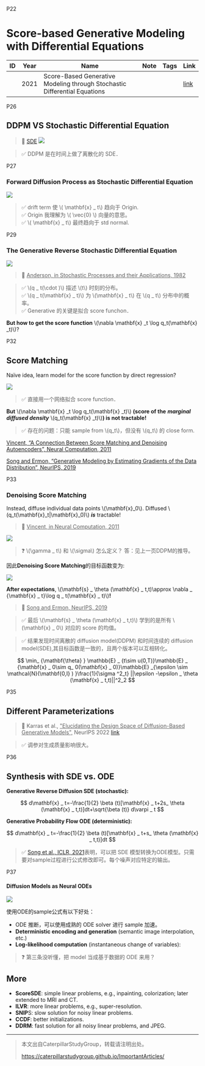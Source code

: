 P22  

# Score-based Generative Modeling with Differential Equations

|ID|Year|Name|Note|Tags|Link|
|---|---|---|---|---|---|
||2021|Score-Based Generative Modeling through Stochastic Differential Equations|||[link](https://caterpillarstudygroup.github.io/ReadPapers/8.html)

P26   
## DDPM VS Stochastic Differential Equation

> &#x1F50E; [SDE](https://caterpillarstudygroup.github.io/mathematics_basic_for_ML/NumericalComputation/ODE_SDE.html)
![](../../assets/D1-26.png) 



> &#x2705; DDPM 是在时间上做了离散化的 SDE．    

P27    
### Forward Diffusion Process as Stochastic Differential Equation

![](../../assets/D1-27.png) 

> &#x2705; drift term 使 \\( \mathbf{x} _ t\\) 趋向于 Origin.    
> &#x2705; Origin 我理解为 \\( \vec{0} \\) 向量的意思。    
> &#x2705; \\( \mathbf{x} _ t\\) 最终趋向于 std normal.    

P29  
### The Generative Reverse Stochastic Differential Equation

![](../../assets/D1-29.png) 

> &#x1F50E; <u>Anderson, in Stochastic Processes and their Applications, 1982</u>    

> &#x2705; \\(q _ t(\cdot )\\) 描述 \\(t\\) 时刻的分布。    
> &#x2705; \\(q _ t(\mathbf{x} _ t)\\) 为 \\(\mathbf{x} _ t\\) 在 \\(q _ t\\) 分布中的概率。    
> &#x2705; Generative 的关键是拟合 score funchon．    

**But how to get the score function** \\(\nabla \mathbf{x} _t \log q_t(\mathbf{x} _t)\\)?   

P32   
## Score Matching

Naïve idea, learn model for the score function by direct regression?    

![](../../assets/D1-32.png) 

> &#x2705; 直接用一个网络拟合 score function．    

**But** \\(\nabla \mathbf{x} _t \log q_t(\mathbf{x} _t)\\) **(score of the** ***marginal diffused density*** \\(q_t(\mathbf{x} _t)\\)**) is not tractable!**   

> &#x2705; 存在的问题：只能 sample from \\(q_t\\)，但没有 \\(q_t\\) 的 close form.    

<u>Vincent, “A Connection Between Score Matching and Denoising Autoencoders”, Neural Computation, 2011</u>    

<u>Song and Ermon, “Generative Modeling by Estimating Gradients of the Data Distribution”, NeurIPS, 2019</u>    



P33   
### Denoising Score Matching

Instead, diffuse individual data points \\(\mathbf{x}_0\\). Diffused \\(q_t(\mathbf{x}_t|\mathbf{x}_0)\\) ***is*** tractable!     

> &#x1F50E; <u>Vincent, in Neural Computation, 2011</u>      

![](../../assets/D1-33-1.png) 

> &#x2753; \\(\gamma _ t\\) 和 \\(\sigma\\) 怎么定义？ 答：见上一页DDPM的推导。   

因此**Denoising Score Matching**的目标函数变为:     

![](../../assets/D1-33-2.png) 
  
**After expectations**, \\(\mathbf{s} _ \theta (\mathbf{x} _ t,t)\approx \nabla _ {\mathbf{x} _ t}\log q _ t(\mathbf{x} _ t)\\)**!**    

> &#x1F50E; <u>Song and Ermon, NeurIPS, 2019</u>   

> &#x2705; 最后 \\(\mathbf{s} _ \theta (\mathbf{x} _ t,t)\\) 学到的是所有 \\(\mathbf{x} _ 0\\) 对应的 score 的均值。    

> &#x2705; 结果发现时间离散的 diffusion model(DDPM) 和时间连续的 diffusion model(SDE),其目标函数是一致的，且两个版本可以互相转化。    

$$
\min_ {\mathbf{\theta}  } \mathbb{E} _ {t\sim u(0,T)}\mathbb{E} _ {\mathbf{x} _ 0\sim q_ 0(\mathbf{x} _ 0)}\mathbb{E} _{\epsilon \sim \mathcal{N}(\mathbf{0,I} ) }\frac{1}{\sigma ^2_t} ||\epsilon -\epsilon _ \theta (\mathbf{x} _ t,t)||^2_2 
$$

P35    
## Different Parameterizations

> &#x1F50E; Karras et al., <u>"Elucidating the Design Space of Diffusion-Based Generative Models",</u> NeurIPS 2022 [link](https://caterpillarstudygroup.github.io/ReadPapers/9.html)   

> &#x2705; 调参对生成质量影响很大。       

P36   
## Synthesis with SDE vs. ODE

**Generative Reverse Diffusion SDE (stochastic):**    

$$
d\mathbf{x} _ t=-\frac{1}{2} \beta (t)[\mathbf{x} _ t+2s_ \theta (\mathbf{x} _ t,t)]dt+\sqrt{\beta (t)} d\varpi _ t
$$

**Generative Probability Flow ODE (deterministic):**   

$$
d\mathbf{x} _ t=-\frac{1}{2} \beta (t)[\mathbf{x} _ t+s_ \theta (\mathbf{x} _ t,t)]dt
$$
 
> &#x2705; [Song et al., ICLR, 2021](https://caterpillarstudygroup.github.io/ReadPapers/9.html)表明，可以把 SDE 模型转换为ODE模型。只需要对sample过程进行公式修改即可。每个噪声对应特定的输出。  


P37   

#### Diffusion Models as Neural ODEs  

![](../../assets/D1-37.png)   

使用ODE的sample公式有以下好处：
 - ODE 推断，可以使用成熟的 ODE solver 进行 sample 加速。     
 - **Deterministic encoding and generation** (semantic image interpolation, etc.)     
 - **Log-likelihood computation** (instantaneous change of variables):       

> &#x2753; 第三条没听懂，把 model 当成基于数据的 ODE 来用？    

## More

 - **ScoreSDE**: simple linear problems, e.g., inpainting, colorization; later extended to MRI and CT.   
 - **ILVR**: more linear problems, e.g., super-resolution.   
 - **SNIP**S: slow solution for noisy linear problems.   
 - **CCDF**: better initializations.    
 - **DDRM**: fast solution for all noisy linear problems, and JPEG.  
 
---------------------------------------
> 本文出自CaterpillarStudyGroup，转载请注明出处。
>
> https://caterpillarstudygroup.github.io/ImportantArticles/